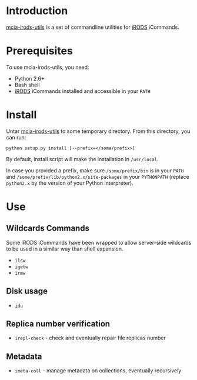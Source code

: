 # Introduction

[mcia-irods-utils](https://github.com/mesocentre-mcia/mcia-irods-utils) is a set of commandline utilities for [iRODS](http://www.irods.org) iCommands.

# Prerequisites

To use mcia-irods-utils, you need:
* Python 2.6+
* Bash shell
* [iRODS](http://www.irods.org) iCommands installed and accessible in your `PATH`

# Install

Untar [mcia-irods-utils](https://github.com/mesocentre-mcia/mcia-irods-utils) to some temporary directory. From this directory, you can run:

```
python setup.py install [--prefix=</some/prefix>]
```

By default, install script will make the installation in `/usr/local`.

In case you provided a prefix, make sure `/some/prefix/bin` is in your `PATH` and `/some/prefix/lib/python2.x/site-packages` in your `PYTHONPATH` (replace `python2.x` by the version of your Python interpreter).

# Use

## Wildcards Commands

Some iRODS iCommands have been wrapped to allow server-side wildcards to be used in a similar way than shell expansion.

* `ilsw`
* `igetw`
* `irmw`

## Disk usage

* `idu`

## Replica number verification

* `irepl-check` - check and eventually repair file replicas number

## Metadata

* `imeta-coll` - manage metadata on collections, eventually recursively
